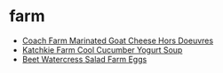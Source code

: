 # farm

 * [Coach Farm Marinated Goat Cheese Hors Doeuvres](index/c/coach-farm-marinated-goat-cheese-hors-doeuvres-10073.json)
 * [Katchkie Farm Cool Cucumber Yogurt Soup](index/k/katchkie-farm-cool-cucumber-yogurt-soup-51189810.json)
 * [Beet Watercress Salad Farm Eggs](index/b/beet-watercress-salad-farm-eggs.json)
